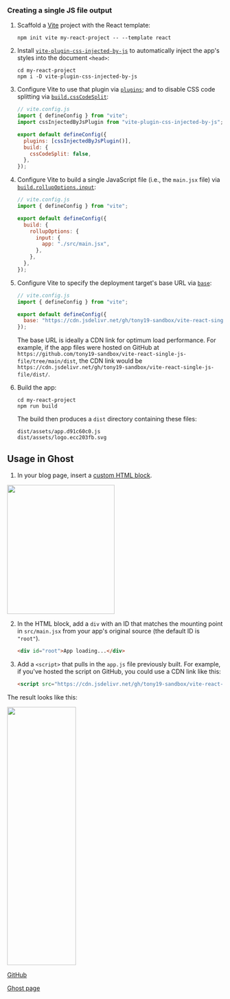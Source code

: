 ### Creating a single JS file output

1. Scaffold a [Vite](https://vitejs.dev/) project with the React template:

   ```shell
   npm init vite my-react-project -- --template react
   ```

2. Install [`vite-plugin-css-injected-by-js`](https://www.npmjs.com/package/vite-plugin-css-injected-by-js?activeTab=readme) to automatically inject the app's styles into the document `<head>`:

   ```shell
   cd my-react-project
   npm i -D vite-plugin-css-injected-by-js
   ```

3. Configure Vite to use that plugin via [`plugins`](https://vitejs.dev/config/#plugins); and to disable CSS code splitting via [`build.cssCodeSplit`](https://vitejs.dev/config/#build-csscodesplit):

   ```js
   // vite.config.js
   import { defineConfig } from "vite";
   import cssInjectedByJsPlugin from "vite-plugin-css-injected-by-js";

   export default defineConfig({
     plugins: [cssInjectedByJsPlugin()],
     build: {
       cssCodeSplit: false,
     },
   });
   ```

4. Configure Vite to build a single JavaScript file (i.e., the `main.jsx` file) via [`build.rollupOptions.input`](https://vitejs.dev/config/#build-rollupoptions):

   ```js
   // vite.config.js
   import { defineConfig } from "vite";

   export default defineConfig({
     build: {
       rollupOptions: {
         input: {
           app: "./src/main.jsx",
         },
       },
     },
   });
   ```

5. Configure Vite to specify the deployment target's base URL via [`base`](https://vitejs.dev/config/#base):

   ```js
   // vite.config.js
   import { defineConfig } from "vite";

   export default defineConfig({
     base: "https://cdn.jsdelivr.net/gh/tony19-sandbox/vite-react-single-js-file/dist/",
   });
   ```

   The base URL is ideally a CDN link for optimum load performance. For example, if the app files were hosted on GitHub at `https://github.com/tony19-sandbox/vite-react-single-js-file/tree/main/dist`, the CDN link would be `https://cdn.jsdelivr.net/gh/tony19-sandbox/vite-react-single-js-file/dist/`.

6. Build the app:

   ```shell
   cd my-react-project
   npm run build
   ```

   The build then produces a `dist` directory containing these files:

   ```none
   dist/assets/app.d91c60c0.js
   dist/assets/logo.ecc203fb.svg
   ```

## Usage in Ghost

1. In your blog page, insert a [custom HTML block](https://ghost.org/help/using-the-editor/#adding-custom-html).

<img src="https://i.stack.imgur.com/8j16M.png" width="250" height="300">

2. In the HTML block, add a `div` with an ID that matches the mounting point in `src/main.jsx` from your app's original source (the default ID is `"root"`).

   ```html
   <div id="root">App loading...</div>
   ```

3. Add a `<script>` that pulls in the `app.js` file previously built. For example, if you've hosted the script on GitHub, you could use a CDN link like this:

   ```html
   <script src="https://cdn.jsdelivr.net/gh/tony19-sandbox/vite-react-single-js-file/dist/assets/app.d91c60c0.js"></script>
   ```

The result looks like this:

<img src="https://i.stack.imgur.com/3Nj2l.png" width="160" height="600">

[GitHub](https://github.com/tony19-sandbox/vite-react-single-js-file)

[Ghost page](https://react-app-in-ghost.ghost.io/p/bcab0f9f-070c-4dbf-bfed-11edf121d38a/)
